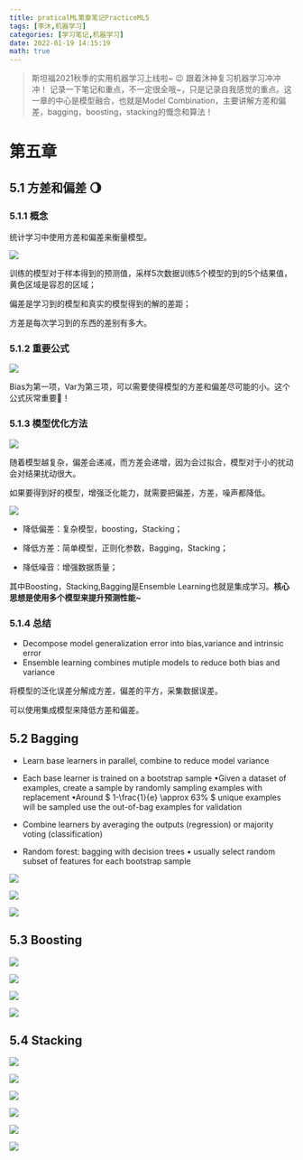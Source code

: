 ```yaml
---
title: praticalML第章笔记PracticeML5
tags: [李沐,机器学习]
categories: [学习笔记,机器学习]
date: 2022-01-19 14:15:19
math: true
---
```


> 斯坦福2021秋季的实用机器学习上线啦~ :wink: 跟着沐神复习机器学习冲冲冲！ 记录一下笔记和重点，不一定很全哦~，只是记录自我感觉的重点。这一章的中心是模型融合，也就是Model Combination，主要讲解方差和偏差，bagging，boosting，stacking的慨念和算法！

# 第五章

## 5.1 方差和偏差 :waning_gibbous_moon:

### 5.1.1 概念

统计学习中使用方差和偏差来衡量模型。

![](https://picture.mulindya.com/ParacticeML5-1.png)

训练的模型对于样本得到的预测值，采样5次数据训练5个模型的到的5个结果值，黄色区域是容忍的区域；

偏差是学习到的模型和真实的模型得到的解的差距；

方差是每次学习到的东西的差别有多大。

### 5.1.2 重要公式

![](https://picture.mulindya.com/ParacticeML5-2.png)



Bias为第一项，Var为第三项，可以需要使得模型的方差和偏差尽可能的小。这个公式灰常重要:mag_right:！

### 5.1.3 模型优化方法

![](https://picture.mulindya.com/ParacticeML5-3.png)

随着模型越复杂，偏差会递减，而方差会递增，因为会过拟合，模型对于小的扰动会对结果扰动很大。

如果要得到好的模型，增强泛化能力，就需要把偏差，方差，噪声都降低。

![](https://picture.mulindya.com/ParacticeML5-4.png)

- 降低偏差：复杂模型，boosting，Stacking；

- 降低方差：简单模型，正则化参数，Bagging，Stacking；

- 降低噪音：增强数据质量；

其中Boosting，Stacking,Bagging是Ensemble Learning也就是集成学习。**核心思想是使用多个模型来提升预测性能~**

### 5.1.4 总结

- Decompose model generalization error into bias,variance and intrinsic error
- Ensemble learning combines mutiple models to reduce both bias and variance

将模型的泛化误差分解成方差，偏差的平方，采集数据误差。

可以使用集成模型来降低方差和偏差。

## 5.2 Bagging

- Learn  base learners in parallel, combine to reduce model variance

- Each base learner is trained on a bootstrap sample
	•Given a dataset of  examples, create a sample by randomly sampling examples with replacement
	•Around  $ 1-\frac{1}{e} \approx 63\% $ unique examples will be sampled use the out-of-bag examples for validation

- Combine learners by averaging the outputs (regression) or majority voting (classification)
- Random forest: bagging with decision trees 
	• usually select random subset of features for each bootstrap sample



![](https://picture.mulindya.com/ParacticeML5-5.png)



![](https://picture.mulindya.com/ParacticeML5-6.png)



![](https://picture.mulindya.com/ParacticeML5-7.png)

## 5.3 Boosting

![](https://picture.mulindya.com/ParacticeML5-14.png)



![](https://picture.mulindya.com/ParacticeML5-15.png)



![](https://picture.mulindya.com/ParacticeML5-16.png)



![](https://picture.mulindya.com/ParacticeML5-17.png)

## 5.4 Stacking

![](https://picture.mulindya.com/ParacticeML5-8.png)





![](https://picture.mulindya.com/ParacticeML5-9.png)



![](https://picture.mulindya.com/ParacticeML5-10.png)



![](https://picture.mulindya.com/ParacticeML5-11.png)



![](https://picture.mulindya.com/ParacticeML5-12.png)



![](https://picture.mulindya.com/ParacticeML5-13.png)



